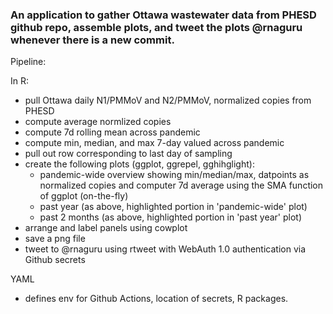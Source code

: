 ### An application to gather Ottawa wastewater data from PHESD github repo, assemble plots, and tweet the plots @rnaguru whenever there is a new commit.

Pipeline:

In R:
* pull Ottawa daily N1/PMMoV and N2/PMMoV, normalized copies from PHESD
* compute average normlized copies
* compute 7d rolling mean across pandemic
* compute min, median, and max 7-day valued across pandemic
* pull out row corresponding to last day of sampling
* create the following plots (ggplot, ggrepel, gghihglight):
  * pandemic-wide overview showing min/median/max, datpoints as normalized copies and computer 7d average using the SMA function of ggplot (on-the-fly)
  * past year (as above, highlighted portion in 'pandemic-wide' plot)
  * past 2 months (as above, highlighted portion in 'past year' plot)
* arrange and label panels using cowplot
* save a png file
* tweet to @rnaguru using rtweet with WebAuth 1.0 authentication via Github secrets

YAML
* defines env for Github Actions, location of secrets, R packages.

